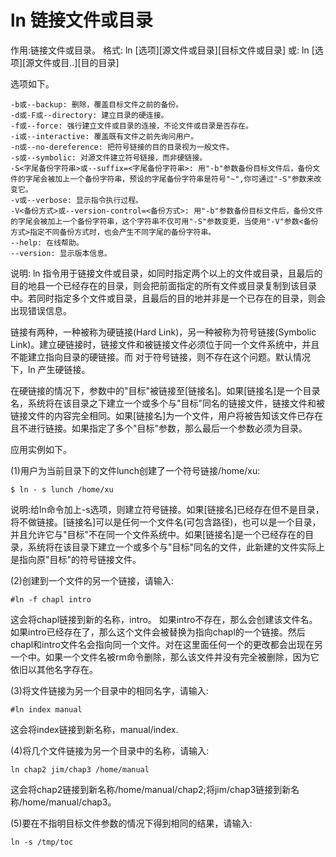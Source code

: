 # ln 链接文件或目录

作用:链接文件或目录。
格式: ln [选项][源文件或目录][目标文件或目录]
或: ln [选项][源文件或目..][目的目录]

选项如下。
```
-b或--backup: 删除，覆盖目标文件之前的备份。
-d或-F或--directory: 建立目录的硬连接。
-f或--force: 强行建立文件或目录的连接，不论文件或目录是否存在。
-i或--interactive: 覆盖既有文件之前先询问用户。
-n或--no-dereference: 把符号链接的目的目录视为一般文件。
-s或--symbolic: 对源文件建立符号链接，而非硬链接。
-S<字尾备份字符串>或--suffix=<字尾备份字符串>: 用"-b"参数备份目标文件后，备份文件的字尾会被加上一个备份字符串，预设的字尾备份字符串是符号"~",你可通过"-S"参数来改变它。
-v或--verbose: 显示指令执行过程。
-V<备份方式>或--version-control=<备份方式>: 用"-b"参数备份目标文件后，备份文件的字尾会被加上一个备份字符串，这个字符串不仅可用"-S"参数变更，当使用"-V"参数<备份方式>指定不同备份方式时，也会产生不同字尾的备份字符串。
--help: 在线帮助。
--version: 显示版本信息。
```

说明: ln 指令用于链接文件或目录，如同时指定两个以上的文件或目录，且最后的目的地县一个已经存在的目录，则会把前面指定的所有文件或目录复制到该目录中。若同时指定多个文件或目录，且最后的目的地并非是一个已存在的目录，则会出现错误信息。

链接有两种，一种被称为硬链接(Hard Link)，另一种被称为符号链接(Symbolic Link)。建立硬链接时，链接文件和被链接文件必须位于同一个文件系统中，并且不能建立指向目录的硬链接。而 对于符号链接，则不存在这个问题。默认情况下，ln 产生硬链接。

在硬链接的情况下，参数中的"目标"被链接至[链接名]。如果[链接名]是一个目录名，系统将在该目录之下建立一个或多个与"目标"同名的链接文件，链接文件和被链接文件的内容完全相同。如果[链接名]为一个文件，用户将被告知该文件已存在且不进行链接。如果指定了多个"目标"参数，那么最后一个参数必须为目录。

应用实例如下。

(1)用户为当前目录下的文件lunch创建了一个符号链接/home/xu: 
```
$ ln - s lunch /home/xu
```
说明:给ln命令加上-s选项，则建立符号链接。如果[链接名]已经存在但不是目录，将不做链接。[链接名]可以是任何一个文件名(可包含路径)，也可以是一个目录，并且允许它与"目标"不在同一个文件系统中。如果[链接名]是一个已经存在的目录，系统将在该目录下建立一个或多个与"目标"同名的文件，此新建的文件实际上是指向原"目标"的符号链接文件。

(2)创建到一个文件的另一个链接，请输入:
```
#ln -f chapl intro
```
这会将chapl链接到新的名称，intro。 如果intro不存在，那么会创建该文件名。如果intro已经存在了，那么这个文件会被替换为指向chapl的一个链接。然后chapl和intro文件名会指向同一个文件。对在这里面任何一个的更改都会出现在另一个中。如果一个文件名被rm命令删除，那么该文件并没有完全被删除，因为它依旧以其他名字存在。

(3)将文件链接为另一个目录中的相同名字，请输入:
```
#ln index manual
```
这会将index链接到新名称，manual/index.

(4)将几个文件链接为另一个目录中的名称，请输入:
```
ln chap2 jim/chap3 /home/manual
```
这会将chap2链接到新名称/home/manual/chap2;将jim/chap3链接到新名称/home/manual/chap3。

(5)要在不指明目标文件参数的情况下得到相同的结果，请输入:
```
ln -s /tmp/toc
```